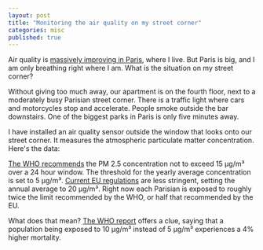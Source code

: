 ```yaml
---
layout: post
title: "Monitoring the air quality on my street corner"
categories: misc
published: true
---
```


Air quality is [massively improving in Paris](/_posts/2023-04-20-PM25-pollution-Paris-2007-to-2021.md), where I live. But Paris is big, and I am only breathing right where I am. What is the situation on my street corner?

Without giving too much away, our apartment is on the fourth floor, next to a moderately busy Parisian street corner. There is a traffic light where cars and motorcycles stop and accelerate. People smoke outside the bar downstairs. One of the biggest parks in Paris is only five minutes away.

I have installed an air quality sensor outside the window that looks onto our street corner. It measures the atmospheric particulate matter concentration. Here's the data:



<script src="https://cdnjs.cloudflare.com/ajax/libs/moment.js/2.29.1/moment.min.js"></script>
<script src="https://cdnjs.cloudflare.com/ajax/libs/moment-timezone/0.5.34/moment-timezone-with-data-1970-2030.min.js"></script>


<script>
  // Function to fetch data and create the plot
  function fetchDataAndPlot() {
    fetch('/data/PM_daily_data.json')
      .then(response => response.json())
      .then(data => {
	var convertedXData = data.xData.map(unixTime => {
    	return moment(unixTime * 1000).tz('Europe/Paris').format();
	});
        var trace = {
          x: convertedXData,
          y: data.yData,
          type: 'bar'
        };
        var layout = {
	    xaxis: {
	    	   type: 'date',
		   title: 'Time (Paris)'},
	    yaxis: {
	    	   title: 'PM 2.5 [ μg/m³ ]'},
	    dragmode: 'zoom',
	    title: 'Daily average of PM 2.5 concentration'
		   };
        Plotly.newPlot('myDiv', [trace], layout);
      })
      .catch(error => console.error('Error loading data:', error));
  }

  // Call the function when the window loads
  window.onload = fetchDataAndPlot;
</script>

<!-- The div where your plot will appear -->
<div id="myDiv"></div>


[The WHO recommends](https://www.who.int/publications/i/item/9789240034228) the PM 2.5 concentration not to exceed 15 μg/m³ over a 24 hour window. The threshold for the yearly average concentration is set to 5 μg/m³. [Current EU regulations](https://environment.ec.europa.eu/topics/air/air-quality/eu-air-quality-standards_en) are less stringent, setting the annual average to 20 μg/m³. Right now each Parisian is exposed to roughly twice the limit recommended by the WHO, or half that recommended by the EU.

What does that mean? [The WHO report](https://environment.ec.europa.eu/topics/air/air-quality/eu-air-quality-standards_en) offers a clue, saying that a population being exposed to 10 μg/m³ instead of 5 μg/m³ experiences a 4% higher mortality.